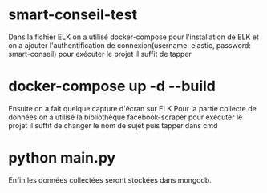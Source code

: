 # smart-conseil-test

Dans la fichier ELK on a utilisé docker-compose pour l'installation de ELK et on a ajouter l'authentification de connexion(username: elastic, password: smart-conseil)
pour exécuter le projet il suffit de tapper 
# docker-compose up -d --build
Ensuite on a fait quelque capture d'écran sur ELK 
Pour la partie collecte de données on a utilisé la bibliothèque facebook-scraper pour exécuter le projet
il suffit de changer le nom de sujet puis tapper dans cmd 
# python main.py
Enfin les données collectées seront stockées dans mongodb. 
